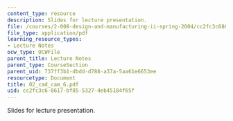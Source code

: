 ```yaml
---
content_type: resource
description: Slides for lecture presentation.
file: /courses/2-008-design-and-manufacturing-ii-spring-2004/cc2fc3c68617bf8553274eb45184f65f_02_cad_cam_6.pdf
file_type: application/pdf
learning_resource_types:
- Lecture Notes
ocw_type: OCWFile
parent_title: Lecture Notes
parent_type: CourseSection
parent_uid: 737ff3b1-dbdd-d788-a37a-5aa61e6653ee
resourcetype: Document
title: 02_cad_cam_6.pdf
uid: cc2fc3c6-8617-bf85-5327-4eb45184f65f
---
```

Slides for lecture presentation.

